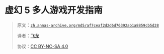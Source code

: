 # 虚幻 5 多人游戏开发指南

> 原文：[`zh.annas-archive.org/md5/af7ceaf2d2d6d76392ab1a8859cb5d28`](https://zh.annas-archive.org/md5/af7ceaf2d2d6d76392ab1a8859cb5d28)
> 
> 译者：[飞龙](https://github.com/wizardforcel)
> 
> 协议：[CC BY-NC-SA 4.0](http://creativecommons.org/licenses/by-nc-sa/4.0/)